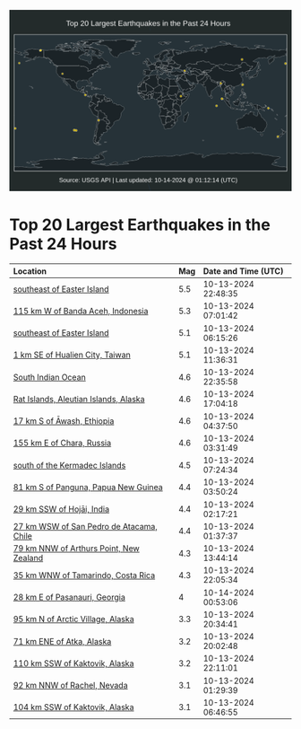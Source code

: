 ![Map](./map.png)

# Top 20 Largest Earthquakes in the Past 24 Hours

| Location | Mag | Date and Time (UTC) |
|:---|:---|:---|
| [southeast of Easter Island](https://earthquake.usgs.gov/earthquakes/eventpage/us6000nyhx) | 5.5 | 10-13-2024 22:48:35 |
| [115 km W of Banda Aceh, Indonesia](https://earthquake.usgs.gov/earthquakes/eventpage/us6000nyee) | 5.3 | 10-13-2024 07:01:42 |
| [southeast of Easter Island](https://earthquake.usgs.gov/earthquakes/eventpage/us6000nye7) | 5.1 | 10-13-2024 06:15:26 |
| [1 km SE of Hualien City, Taiwan](https://earthquake.usgs.gov/earthquakes/eventpage/us6000nyf8) | 5.1 | 10-13-2024 11:36:31 |
| [South Indian Ocean](https://earthquake.usgs.gov/earthquakes/eventpage/us6000nyhv) | 4.6 | 10-13-2024 22:35:58 |
| [Rat Islands, Aleutian Islands, Alaska](https://earthquake.usgs.gov/earthquakes/eventpage/us6000nygi) | 4.6 | 10-13-2024 17:04:18 |
| [17 km S of Āwash, Ethiopia](https://earthquake.usgs.gov/earthquakes/eventpage/us6000nyds) | 4.6 | 10-13-2024 04:37:50 |
| [155 km E of Chara, Russia](https://earthquake.usgs.gov/earthquakes/eventpage/us6000nydn) | 4.6 | 10-13-2024 03:31:49 |
| [south of the Kermadec Islands](https://earthquake.usgs.gov/earthquakes/eventpage/us6000nyej) | 4.5 | 10-13-2024 07:24:34 |
| [81 km S of Panguna, Papua New Guinea](https://earthquake.usgs.gov/earthquakes/eventpage/us6000nydp) | 4.4 | 10-13-2024 03:50:24 |
| [29 km SSW of Hojāi, India](https://earthquake.usgs.gov/earthquakes/eventpage/us6000nyde) | 4.4 | 10-13-2024 02:17:21 |
| [27 km WSW of San Pedro de Atacama, Chile](https://earthquake.usgs.gov/earthquakes/eventpage/us6000nyd5) | 4.4 | 10-13-2024 01:37:37 |
| [79 km NNW of Arthurs Point, New Zealand](https://earthquake.usgs.gov/earthquakes/eventpage/us6000nyfq) | 4.3 | 10-13-2024 13:44:14 |
| [35 km WNW of Tamarindo, Costa Rica](https://earthquake.usgs.gov/earthquakes/eventpage/us6000nyhn) | 4.3 | 10-13-2024 22:05:34 |
| [28 km E of Pasanauri, Georgia](https://earthquake.usgs.gov/earthquakes/eventpage/us6000nyid) | 4 | 10-14-2024 00:53:06 |
| [95 km N of Arctic Village, Alaska](https://earthquake.usgs.gov/earthquakes/eventpage/ak024d6zcmux) | 3.3 | 10-13-2024 20:34:41 |
| [71 km ENE of Atka, Alaska](https://earthquake.usgs.gov/earthquakes/eventpage/us6000nyha) | 3.2 | 10-13-2024 20:02:48 |
| [110 km SSW of Kaktovik, Alaska](https://earthquake.usgs.gov/earthquakes/eventpage/ak024d70ehzk) | 3.2 | 10-13-2024 22:11:01 |
| [92 km NNW of Rachel, Nevada](https://earthquake.usgs.gov/earthquakes/eventpage/nn00885922) | 3.1 | 10-13-2024 01:29:39 |
| [104 km SSW of Kaktovik, Alaska](https://earthquake.usgs.gov/earthquakes/eventpage/ak024d6r36te) | 3.1 | 10-13-2024 06:46:55 |
